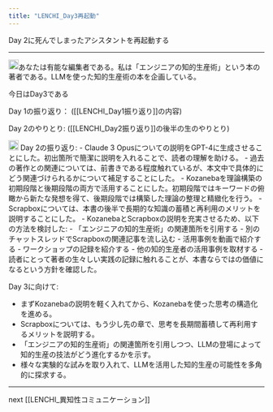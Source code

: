 ```yaml
---
title: "LENCHI_Day3再起動"
---
```


Day 2に死んでしまったアシスタントを再起動する

----
<img src='https://scrapbox.io/api/pages/nishio/nishio/icon' alt='nishio.icon' height="19.5"/>あなたは有能な編集者である。私は「エンジニアの知的生産術」という本の著者である。LLMを使った知的生産術の本を企画している。

今日はDay3である

Day 1の振り返り：
([[LENCHI_Day1振り返り]]の内容)

Day 2のやりとり:
([[LENCHI_Day2振り返り]]の後半の生のやりとり)

<img src='https://scrapbox.io/api/pages/nishio/claude/icon' alt='claude.icon' height="19.5"/>
Day 2の振り返り:
- Claude 3 Opusについての説明をGPT-4に生成させることにした。初出箇所で簡潔に説明を入れることで、読者の理解を助ける。
- 過去の著作との関連については、前書きである程度触れているが、本文中で具体的にどう関連づけられるかについて補足することにした。
- Kozanebaを理論構築の初期段階と後期段階の両方で活用することにした。初期段階ではキーワードの俯瞰から新たな発想を得て、後期段階では構築した理論の整理と精緻化を行う。
- Scrapboxについては、本書の後半で長期的な知識の蓄積と再利用のメリットを説明することにした。
- KozanebaとScrapboxの説明を充実させるため、以下の方法を検討した:
    - 「エンジニアの知的生産術」の関連箇所を引用する
    - 別のチャットスレッドでScrapboxの関連記事を流し込む
    - 活用事例を動画で紹介する
    - ワークショップの記録を紹介する
    - 他の知的生産者の活用事例を取材する
- 読者にとって著者の生々しい実践の記録に触れることが、本書ならではの価値になるという方針を確認した。

Day 3に向けて:
- まずKozanebaの説明を軽く入れてから、Kozanebaを使った思考の構造化を進める。
- Scrapboxについては、もう少し先の章で、思考を長期間蓄積して再利用するメリットを説明する。
- 「エンジニアの知的生産術」の関連箇所を引用しつつ、LLMの登場によって知的生産の技法がどう進化するかを示す。
- 様々な実験的な試みを取り入れて、LLMを活用した知的生産の可能性を多角的に探求する。

----
next [[LENCHI_異知性コミュニケーション]]
